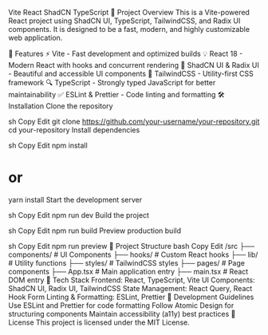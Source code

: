 Vite React ShadCN TypeScript
📌 Project Overview
This is a Vite-powered React project using ShadCN UI, TypeScript, TailwindCSS, and Radix UI components. It is designed to be a fast, modern, and highly customizable web application.

🚀 Features
⚡ Vite - Fast development and optimized builds
💡 React 18 - Modern React with hooks and concurrent rendering
🎨 ShadCN UI & Radix UI - Beautiful and accessible UI components
🌿 TailwindCSS - Utility-first CSS framework
🔍 TypeScript - Strongly typed JavaScript for better maintainability
✅ ESLint & Prettier - Code linting and formatting
🛠️ Installation
Clone the repository

sh
Copy
Edit
git clone https://github.com/your-username/your-repository.git
cd your-repository
Install dependencies

sh
Copy
Edit
npm install
# or
yarn install
Start the development server

sh
Copy
Edit
npm run dev
Build the project

sh
Copy
Edit
npm run build
Preview production build

sh
Copy
Edit
npm run preview
📂 Project Structure
bash
Copy
Edit
/src
 ├── components/        # UI Components
 ├── hooks/             # Custom React hooks
 ├── lib/               # Utility functions
 ├── styles/            # TailwindCSS styles
 ├── pages/             # Page components
 ├── App.tsx            # Main application entry
 ├── main.tsx           # React DOM entry
🧩 Tech Stack
Frontend: React, TypeScript, Vite
UI Components: ShadCN UI, Radix UI, TailwindCSS
State Management: React Query, React Hook Form
Linting & Formatting: ESLint, Prettier
🎯 Development Guidelines
Use ESLint and Prettier for code formatting
Follow Atomic Design for structuring components
Maintain accessibility (a11y) best practices
📝 License
This project is licensed under the MIT License.

